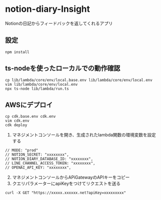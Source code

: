 # notion-diary-Insight
Notionの日記からフィードバックを返してくれるアプリ

## 設定
```
npm install
```

## ts-nodeを使ったローカルでの動作確認
```
cp lib/lambda/core/env/local.base.env lib/lambda/core/env/local.env
vim lib/lambda/core/env/local.env
npx ts-node lib/lambda/run.ts
```

## AWSにデプロイ
```
cp cdk.base.env cdk.env
vim cdk.env
cdk deploy
```
1. マネジメントコンソールを開き、生成されたlambda関数の環境変数を設定する  
```
// MODE: "prod"
// NOTION_SECRET: "xxxxxxxx",
// NOTION_DIARY_DATABASE_ID: "xxxxxxxx",
// LINE_CHANNEL_ACCESS_TOKEN: "xxxxxxxx",
// OPENAI_API_KEY: "xxxxxxxx",
```
2. マネジメントコンソールからAPiGatewayのAPIキーをコピー  
3. クエリパラメーターにapiKeyをつけてリクエストを送る
```
curl -X GET "https://xxxxx.xxxxxx.net?apiKey=xxxxxxxxx"
```